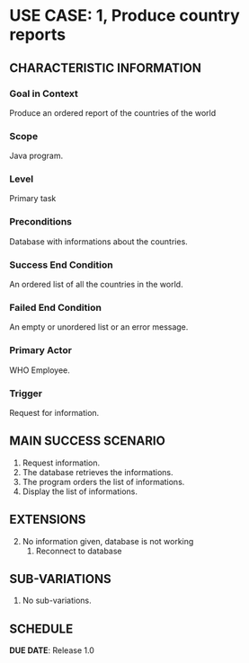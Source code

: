 # USE CASE: 1, Produce country reports

## CHARACTERISTIC INFORMATION

### Goal in Context

Produce an ordered report of the countries of the world

### Scope

Java program.

### Level

Primary task

### Preconditions

Database with informations about the countries.

### Success End Condition

An ordered list of all the countries in the world.

### Failed End Condition

An empty or unordered list or an error message.

### Primary Actor

WHO Employee.

### Trigger

Request for information.

## MAIN SUCCESS SCENARIO

1. Request information.
2. The database retrieves the informations.
3. The program orders the list of informations.
4. Display the list of informations.

## EXTENSIONS

2. No information given, database is not working
      1. Reconnect to database

## SUB-VARIATIONS

1. No sub-variations.

## SCHEDULE

**DUE DATE**: Release 1.0
